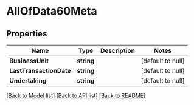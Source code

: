 # AllOfData60Meta

## Properties
Name | Type | Description | Notes
------------ | ------------- | ------------- | -------------
**BusinessUnit** | **string** |  | [default to null]
**LastTransactionDate** | **string** |  | [default to null]
**Undertaking** | **string** |  | [default to null]

[[Back to Model list]](../README.md#documentation-for-models) [[Back to API list]](../README.md#documentation-for-api-endpoints) [[Back to README]](../README.md)

